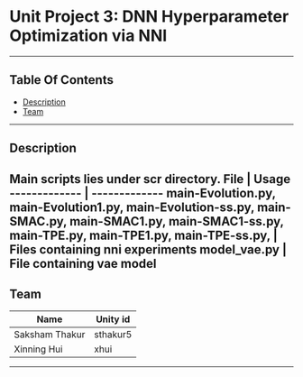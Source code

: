 # Unit Project 3: DNN Hyperparameter Optimization via NNI


----
## Table Of Contents
- [Description](#description)
- [Team](#team)
----
## Description
Main scripts lies under scr directory.
File  | Usage
------------- | -------------
main-Evolution.py, main-Evolution1.py, main-Evolution-ss.py, main-SMAC.py, main-SMAC1.py, main-SMAC1-ss.py, main-TPE.py, main-TPE1.py, main-TPE-ss.py, | Files containing nni experiments
model_vae.py | File containing vae model
----

## Team
Name  | Unity id
------------- | -------------
Saksham Thakur  | sthakur5
Xinning Hui | xhui
---

